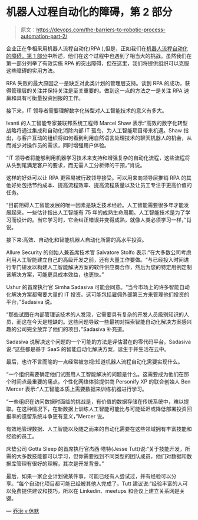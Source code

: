 # 机器人过程自动化的障碍，第 2 部分

> 原文：<https://devops.com/the-barriers-to-robotic-process-automation-part-2/>

企业正在争相采用机器人流程自动化(RPA ),但是，正如我们在[机器人流程自动化的障碍，第 1 部分](https://devops.com/the-barriers-to-robotic-process-automation-part-1/)中所述，他们在这个过程中也遇到了相当大的挑战。虽然我们在第一部分列举了有效实施 RPA 的突出障碍，但在这里，我们将提供组织可以克服这些障碍的实用方法。

RPA 失败的最大原因之一是缺乏对此类计划的管理层支持。谈到 RPA 的成功，获得管理层的关注并保持关注是至关重要的。做到这一点的方法之一是关注 RPA 速赢和具有可衡量投资回报的工作。

接下来，IT 领导者需要理解数字化转型对人工智能技术的意义有多大。

Ivanti 的人工智能专家兼联邦系统工程师 Marcel Shaw 表示:“高效的数字化转型战略将通过集成和自动化消除内部 IT 孤岛，为人工智能项目带来机遇。Shaw 指出，与客户互动的组织将如何看到利用自然语言处理技术的聊天机器人的机会，从而减少对操作员的需求，同时增强用户体验。

“IT 领导者将能够利用机器学习技术来支持和增强复杂的自动化流程，这些流程将从头到尾满足客户的要求，而无需人工分析师的干预，”肖说。

这样的好处可以让 RPA 更容易被行政领导接受。可以用来向领导层推销 RPA 的其他好处包括节约成本、提高流程效率、提高流程质量以及让员工专注于更高价值的任务。

“目前阻碍人工智能发展的唯一因素是缺乏技术经验。人工智能需要很多年才能发展起来。一些估计指出人工智能有 75 年的成熟生命周期。人工智能技术是为了学习而设计的。当它学习时，它会纠正错误并变得成熟，就像人类必须学习一样，”肖说。

接下来:高效、自动化和智能机器人自动化所需的高水平投资。

Allure Security 的创始人兼首席技术官 Salvatore Stolfo 表示:“在大多数公司考虑利用人工智能建立自己的高级开发之前，还有大量工作要做。“与已经投入时间进行专门研发以构建人工智能解决方案的软件供应商合作，然后为您的特定用例定制该解决方案，可能更具成本效益，也更快。”

Ushur 的首席执行官 Simha Sadasiva 可能会同意。“当今市场上的许多智能自动化解决方案都需要大量的 IT 投资。这可能包括雇佣外部第三方来管理他们投资的平台，”Sadasiva 说。

“那些试图在内部管理该技术的人发现，它需要具有复杂的开发人员级别知识的人员，而这在今天是短缺的。这些问题导致一些最初对探索智能自动化解决方案感兴趣的公司完全放弃了他们的项目，”Sadasiva 补充道。

Sadasiva 说解决这个问题的一个可能的方法是评估潜在的零代码平台。Sadasiva 说:“这些都是基于 SaaS 的智能自动化解决方案，诞生于并生活在云中。

最后，也许不言而喻的一点经常被忽视:知道机器人流程自动化需要实现什么。

“一个组织需要确定他们试图用人工智能解决的问题是什么。这需要成为他们在那个时间点最重要的痛点。个性化网络体验提供商 Personify XP 的联合创始人 Ben Mercer 表示:“人工智能本质上需要数据来训练机器进行学习。

“一些组织在访问数据时面临的挑战是，有价值的数据存储在传统系统中，难以提取。在这种情况下，在新数据上训练人工智能可能比与可能延迟或降低部署投资回报率的遗留系统斗争更有意义，”Mercer 说。

有效地管理数据、人工智能以及随之而来的自动化需要在这些领域拥有丰富技能和经验的员工。

床垫公司 Gotta Sleep 的首席执行官杰西·塔特(Jesse Tutt)说:“关于技能开发，所需的大多数技能都可以学习，但你需要找到不同类型的团队成员，他们对数据和数据库管理有很好的理解，其次是开发背景。”

最后，如果一家企业计划做某件事，可能已经有人尝试过，并有经验可以分享。“每个自动化项目都可能已经被其他人完成了。Tutt 建议说:“经验丰富的人可以免费提供建议和技巧，所以在 Linkedin、meetups 和会议上建立关系网是关键。

— [乔治·v·休默](https://devops.com/author/george-hulme/)